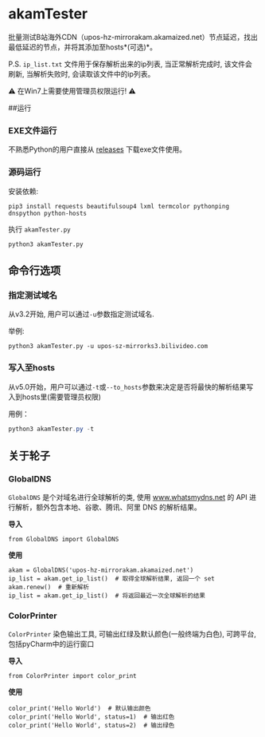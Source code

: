 # akamTester
批量测试B站海外CDN（upos-hz-mirrorakam.akamaized.net）节点延迟，找出最低延迟的节点，并将其添加至hosts*(可选)*。



P.S.  ```ip_list.txt``` 文件用于保存解析出来的ip列表, 当正常解析完成时, 该文件会刷新, 当解析失败时, 会读取该文件中的ip列表。

:warning: 在Win7上需要使用管理员权限运行! :warning:

##运行

### EXE文件运行
不熟悉Python的用户直接从 [releases](https://github.com/miyouzi/akamTester/releases/latest) 下载exe文件使用。

### 源码运行

安装依赖:
```
pip3 install requests beautifulsoup4 lxml termcolor pythonping dnspython python-hosts
```

执行 ```akamTester.py```
```
python3 akamTester.py
```
## 命令行选项
### 指定测试域名

从v3.2开始, 用户可以通过```-u```参数指定测试域名.

举例:
```
python3 akamTester.py -u upos-sz-mirrorks3.bilivideo.com
```
### 写入至hosts

从v5.0开始，用户可以通过```-t```或```--to_hosts```参数来决定是否将最快的解析结果写入到hosts里(需要管理员权限)

用例：

```powershell
python3 akamTester.py -t
```




## 关于轮子

### GlobalDNS
```GlobalDNS``` 是个对域名进行全球解析的类, 使用 www.whatsmydns.net 的 API 进行解析，额外包含本地、谷歌、腾讯、阿里 DNS 的解析结果。

**导入**
```
from GlobalDNS import GlobalDNS
```

**使用**
```
akam = GlobalDNS('upos-hz-mirrorakam.akamaized.net')
ip_list = akam.get_ip_list()  # 取得全球解析结果, 返回一个 set
akam.renew()  # 重新解析
ip_list = akam.get_ip_list()  # 将返回最近一次全球解析的结果
```

### ColorPrinter
```ColorPrinter``` 染色输出工具, 可输出红绿及默认颜色(一般终端为白色), 可跨平台, 包括pyCharm中的运行窗口

**导入**

```
from ColorPrinter import color_print
```

**使用**
```
color_print('Hello World')  # 默认输出颜色
color_print('Hello World', status=1)  # 输出红色
color_print('Hello World', status=2)  # 输出绿色
```